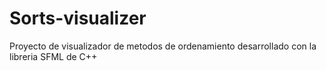 # Sorts-visualizer
Proyecto de visualizador de metodos de ordenamiento desarrollado con la libreria SFML de C++
